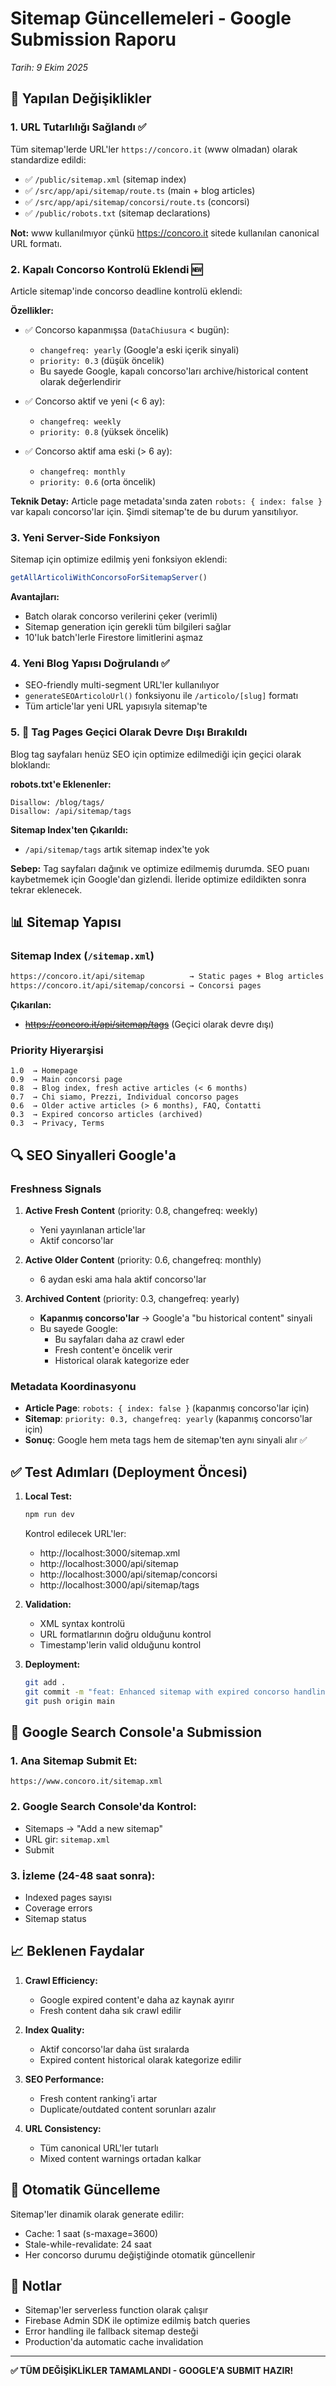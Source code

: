 # Sitemap Güncellemeleri - Google Submission Raporu
*Tarih: 9 Ekim 2025*

## 🎯 Yapılan Değişiklikler

### 1. **URL Tutarlılığı Sağlandı** ✅
Tüm sitemap'lerde URL'ler `https://concoro.it` (www olmadan) olarak standardize edildi:
- ✅ `/public/sitemap.xml` (sitemap index)
- ✅ `/src/app/api/sitemap/route.ts` (main + blog articles)
- ✅ `/src/app/api/sitemap/concorsi/route.ts` (concorsi)
- ✅ `/public/robots.txt` (sitemap declarations)

**Not:** www kullanılmıyor çünkü https://concoro.it sitede kullanılan canonical URL formatı.

### 2. **Kapalı Concorso Kontrolü Eklendi** 🆕
Article sitemap'inde concorso deadline kontrolü eklendi:

**Özellikler:**
- ✅ Concorso kapanmışsa (`DataChiusura` < bugün):
  - `changefreq: yearly` (Google'a eski içerik sinyali)
  - `priority: 0.3` (düşük öncelik)
  - Bu sayede Google, kapalı concorso'ları archive/historical content olarak değerlendirir

- ✅ Concorso aktif ve yeni (< 6 ay):
  - `changefreq: weekly`
  - `priority: 0.8` (yüksek öncelik)

- ✅ Concorso aktif ama eski (> 6 ay):
  - `changefreq: monthly`
  - `priority: 0.6` (orta öncelik)

**Teknik Detay:** 
Article page metadata'sında zaten `robots: { index: false }` var kapalı concorso'lar için. Şimdi sitemap'te de bu durum yansıtılıyor.

### 3. **Yeni Server-Side Fonksiyon**
Sitemap için optimize edilmiş yeni fonksiyon eklendi:

```typescript
getAllArticoliWithConcorsoForSitemapServer()
```

**Avantajları:**
- Batch olarak concorso verilerini çeker (verimli)
- Sitemap generation için gerekli tüm bilgileri sağlar
- 10'luk batch'lerle Firestore limitlerini aşmaz

### 4. **Yeni Blog Yapısı Doğrulandı** ✅
- SEO-friendly multi-segment URL'ler kullanılıyor
- `generateSEOArticoloUrl()` fonksiyonu ile `/articolo/[slug]` formatı
- Tüm article'lar yeni URL yapısıyla sitemap'te

### 5. **🚫 Tag Pages Geçici Olarak Devre Dışı Bırakıldı**
Blog tag sayfaları henüz SEO için optimize edilmediği için geçici olarak bloklandı:

**robots.txt'e Eklenenler:**
```
Disallow: /blog/tags/
Disallow: /api/sitemap/tags
```

**Sitemap Index'ten Çıkarıldı:**
- `/api/sitemap/tags` artık sitemap index'te yok

**Sebep:** Tag sayfaları dağınık ve optimize edilmemiş durumda. SEO puanı kaybetmemek için Google'dan gizlendi. İleride optimize edildikten sonra tekrar eklenecek.

## 📊 Sitemap Yapısı

### Sitemap Index (`/sitemap.xml`)
```xml
https://concoro.it/api/sitemap          → Static pages + Blog articles
https://concoro.it/api/sitemap/concorsi → Concorsi pages
```

**Çıkarılan:**
- ~~https://concoro.it/api/sitemap/tags~~ (Geçici olarak devre dışı)

### Priority Hiyerarşisi
```
1.0  → Homepage
0.9  → Main concorsi page
0.8  → Blog index, fresh active articles (< 6 months)
0.7  → Chi siamo, Prezzi, Individual concorso pages
0.6  → Older active articles (> 6 months), FAQ, Contatti
0.3  → Expired concorso articles (archived)
0.3  → Privacy, Terms
```

## 🔍 SEO Sinyalleri Google'a

### Freshness Signals
1. **Active Fresh Content** (priority: 0.8, changefreq: weekly)
   - Yeni yayınlanan article'lar
   - Aktif concorso'lar

2. **Active Older Content** (priority: 0.6, changefreq: monthly)
   - 6 aydan eski ama hala aktif concorso'lar

3. **Archived Content** (priority: 0.3, changefreq: yearly)
   - **Kapanmış concorso'lar** → Google'a "bu historical content" sinyali
   - Bu sayede Google:
     - Bu sayfaları daha az crawl eder
     - Fresh content'e öncelik verir
     - Historical olarak kategorize eder

### Metadata Koordinasyonu
- **Article Page**: `robots: { index: false }` (kapanmış concorso'lar için)
- **Sitemap**: `priority: 0.3, changefreq: yearly` (kapanmış concorso'lar için)
- **Sonuç**: Google hem meta tags hem de sitemap'ten aynı sinyali alır ✅

## ✅ Test Adımları (Deployment Öncesi)

1. **Local Test:**
   ```bash
   npm run dev
   ```
   
   Kontrol edilecek URL'ler:
   - http://localhost:3000/sitemap.xml
   - http://localhost:3000/api/sitemap
   - http://localhost:3000/api/sitemap/concorsi
   - http://localhost:3000/api/sitemap/tags

2. **Validation:**
   - XML syntax kontrolü
   - URL formatlarının doğru olduğunu kontrol
   - Timestamp'lerin valid olduğunu kontrol

3. **Deployment:**
   ```bash
   git add .
   git commit -m "feat: Enhanced sitemap with expired concorso handling and URL consistency"
   git push origin main
   ```

## 🚀 Google Search Console'a Submission

### 1. Ana Sitemap Submit Et:
```
https://www.concoro.it/sitemap.xml
```

### 2. Google Search Console'da Kontrol:
- Sitemaps → "Add a new sitemap"
- URL gir: `sitemap.xml`
- Submit

### 3. İzleme (24-48 saat sonra):
- Indexed pages sayısı
- Coverage errors
- Sitemap status

## 📈 Beklenen Faydalar

1. **Crawl Efficiency:**
   - Google expired content'e daha az kaynak ayırır
   - Fresh content daha sık crawl edilir

2. **Index Quality:**
   - Aktif concorso'lar daha üst sıralarda
   - Expired content historical olarak kategorize edilir

3. **SEO Performance:**
   - Fresh content ranking'i artar
   - Duplicate/outdated content sorunları azalır

4. **URL Consistency:**
   - Tüm canonical URL'ler tutarlı
   - Mixed content warnings ortadan kalkar

## 🔄 Otomatik Güncelleme

Sitemap'ler dinamik olarak generate edilir:
- Cache: 1 saat (s-maxage=3600)
- Stale-while-revalidate: 24 saat
- Her concorso durumu değiştiğinde otomatik güncellenir

## 📝 Notlar

- Sitemap'ler serverless function olarak çalışır
- Firebase Admin SDK ile optimize edilmiş batch queries
- Error handling ile fallback sitemap desteği
- Production'da automatic cache invalidation

---

**✅ TÜM DEĞİŞİKLİKLER TAMAMLANDI - GOOGLE'A SUBMIT HAZIR!**

